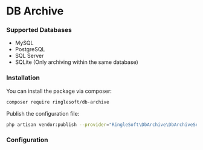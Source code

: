 # DB Archive

### Supported Databases
- MySQL
- PostgreSQL
- SQL Server
- SQLite (Only archiving within the same database)

### Installation

You can install the package via composer:

```bash
composer require ringlesoft/db-archive
```

Publish the configuration file:

```bash
php artisan vendor:publish --provider="RingleSoft\DbArchive\DbArchiveServiceProvider"
```

### Configuration
